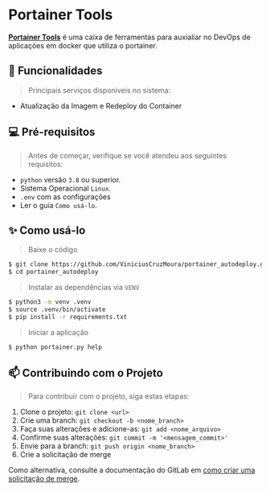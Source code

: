 # Portainer Tools

[**Portainer Tools**](https://google.com) é uma caixa de ferramentas para auxialiar no DevOps de aplicações em docker que utiliza o portainer.


## 🎨 Funcionalidades
> Principais serviços disponiveis no sistema:
- Atualização da Imagem e Redeploy do Container


## 💻 Pré-requisitos

> Antes de começar, verifique se você atendeu aos seguintes requisitos:

* `python` versão `3.8` ou superior.
* Sistema Operacional `Linux`.
* `.env` com as configurações
* Ler o guia `Como usá-lo`.


## ✨ Como usá-lo

> Baixe o código 
```bash
$ git clone https://github.com/ViniciusCruzMoura/portainer_autodeploy.git
$ cd portainer_autodeploy
```

> Instalar as dependências via `VENV`  
```bash
$ python3 -m venv .venv
$ source .venv/bin/activate
$ pip install -r requirements.txt
```

> Iniciar a aplicação
```bash
$ python portainer.py help
```


## 📫 Contribuindo com o Projeto
> Para contribuir com o projeto, siga estas etapas:

1. Clone o projeto: `git clone <url>`
2. Crie uma branch: `git checkout -b <nome_branch>`
3. Faça suas alterações e adicione-as: `git add <nome_arquivo>`
4. Confirme suas alterações: `git commit -m '<mensagem_commit>'`
5. Envie para a branch: `git push origin <nome_branch>`
6. Crie a solicitação de merge

Como alternativa, consulte a documentação do GitLab em [como criar uma solicitação de merge](https://docs.gitlab.com/ee/user/project/merge_requests/creating_merge_requests.html).

<br/>

